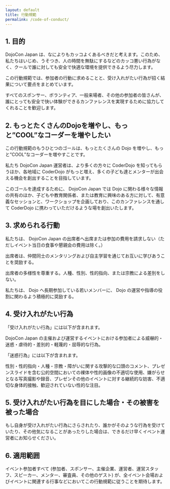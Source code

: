```yaml
---
layout: default
title: 行動規範
permalink: /code-of-conduct/
---
```

## 1. 目的
DojoCon Japan は、なによりもカッコよくあるべきだと考えます。このため、私たちはいじめ、うそつき、人の時間を無駄にするなどのカッコ悪い行為がなく、クールで誰に対しても安全で快適な環境を提供できるよう尽力します。

この行動規範では、参加者の行動に求めることと、受け入れがたい行為が招く結果について要点をまとめています。

すべてのスポンサー、ボランティア、一般来場者、その他の参加者の皆さんが、誰にとっても安全で快い体験ができるカンファレンスを実現するために協力してくれることを歓迎します。

## 2. もっとたくさんのDojoを増やし、もっと”COOL”なコーダーを増やしたい
この行動規範のもうひとつのゴールは、もっとたくさんの Dojo を増やし、もっと”COOL”なコーダーを増やすことです。

私たち DojoCon Japan 運営者は、より多くの方々に CoderDojo を知ってもらうほか、各地域に CoderDojo がもっと増え、多くの子ども達とメンターが出会える機会を創出することを目指しています。

このゴールを達成するために、 DojoCon Japan では Dojo に関わる様々な情報の共有のほか、子どもや教育関係者、または教育に興味のある方に対して、有意義なセッションと、ワークショップを企画しており、このカンファレンスを通して CoderDojo に携わっていただけるような場を創出いたします。

## 3. 求められる行動
私たちは、 DojoCon Japan の出席者へ出席または参加の費用を請求しない（ただしイベント当日の食事や懇親会の費用は除く。）

出席者は、仲間同士のメンタリングおよび自主学習を通じてお互いに学びあうことを奨励する。

出席者の多様性を尊重する。人種、性別、性的指向、または宗教による差別をしない。

私たちは、 Dojo へ長期参加している若いメンバーに、 Dojo の運営や指導の役割に関わるよう積極的に奨励する。

## 4. 受け入れがたい行為
「受け入れがたい行為」には以下が含まれます。

DojoCon Japan の主催および運営するイベントにおける参加者による威嚇的・迷惑・虐待的・差別的・軽蔑的・屈辱的な行為。

「迷惑行為」には以下が含まれます。

性別・性的指向・人種・宗教・障がいに関する攻撃的な口頭のコメント、プレゼンスライドを含む公的空間においての裸体や性的画像の不適切な使用、嫌がらせとなる写真撮影や録音、プレゼンその他のイベントに対する継続的な妨害、不適切な身体的接触、歓迎されていない性的な注目。

## 5. 受け入れがたい行為を目にした場合・その被害を被った場合
もし自身が受け入れがたい行為にさらされたり、誰かがそのような行為を受けていたり、その他気になることがあったりした場合は、できるだけ早くイベント運営者にお知らせください。

## 6. 適用範囲
イベント参加者すべて (参加者、スポンサー、主催企業、運営者、運営スタッフ、スピーカー、メンター、審査員、その他のゲスト) が、全イベント会場およびイベントに関連する行事などにおいてこの行動規範に従うことを期待します。
